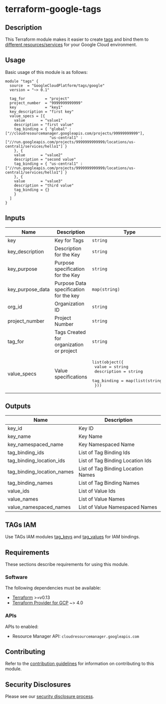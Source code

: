 # terraform-google-tags

## Description
This Terraform module makes it easier to create [tags](https://cloud.google.com/resource-manager/docs/tags/tags-overview) and bind them to [different resources/services](https://cloud.google.com/resource-manager/docs/tags/tags-supported-services) for your Google Cloud environment.


## Usage

Basic usage of this module is as follows:

```hcl
module "tags" {
  source  = "GoogleCloudPlatform/tags/google"
  version = "~> 0.1"

  tag_for         = "project"
  project_number  = "9999999999999"
  key             = "key1"
  key_description = "first key"
  value_specs = [{
    value       = "value1"
    description = "first value"
    tag_binding = { "global" : ["//cloudresourcemanager.googleapis.com/projects/99999999999"],
                    "us-central1" : ["//run.googleapis.com/projects/9999999999999/locations/us-central1/services/hello1"] }
    }, {
    value       = "value2"
    description = "second value"
    tag_binding = { "us-central1" : ["//run.googleapis.com/projects/9999999999999/locations/us-central1/services/hello1"] }
    }, {
    value       = "value3"
    description = "third value"
    tag_binding = {}
    }
  ]
}
```

<!-- BEGINNING OF PRE-COMMIT-TERRAFORM DOCS HOOK -->
## Inputs

| Name | Description | Type | Default | Required |
|------|-------------|------|---------|:--------:|
| key | Key for Tags | `string` | n/a | yes |
| key\_description | Description for the Key | `string` | `""` | no |
| key\_purpose | Purpose specification for the Key | `string` | `""` | no |
| key\_purpose\_data | Purpose Data specification for the key | `map(string)` | `{}` | no |
| org\_id | Organization ID | `string` | `""` | no |
| project\_number | Project Number | `string` | `""` | no |
| tag\_for | Tags Created for organization or project | `string` | `"organization"` | no |
| value\_specs | Value specifications | <pre>list(object({<br>    value       = string<br>    description = string<br>    tag_binding = map(list(string))<br>  }))</pre> | `[]` | no |

## Outputs

| Name | Description |
|------|-------------|
| key\_id | Key ID |
| key\_name | Key Name |
| key\_namespaced\_name | Key Namespaced Name |
| tag\_binding\_ids | List of Tag Binding Ids |
| tag\_binding\_location\_ids | List of Tag Binding Location Ids |
| tag\_binding\_location\_names | List of Tag Binding Location Names |
| tag\_binding\_names | List of Tag Binding Names |
| value\_ids | List of Value Ids |
| value\_names | List of Value Names |
| value\_namespaced\_names | List of Value Namespaced Names |

<!-- END OF PRE-COMMIT-TERRAFORM DOCS HOOK -->

## TAGs IAM

Use TAGs IAM modules [tag_keys](https://github.com/terraform-google-modules/terraform-google-iam/tree/master/modules/tag_keys_iam) and [tag_values](https://github.com/terraform-google-modules/terraform-google-iam/blob/master/modules/tag_values_iam) for IAM bindings.

## Requirements

These sections describe requirements for using this module.

### Software

The following dependencies must be available:

- [Terraform][terraform] >=v0.13
- [Terraform Provider for GCP][terraform-provider-gcp] ~> 4.0

### APIs

APIs to enabled:
- Resource Manager API: `cloudresourcemanager.googleapis.com`

## Contributing

Refer to the [contribution guidelines](./CONTRIBUTING.md) for
information on contributing to this module.

[iam-module]: https://registry.terraform.io/modules/terraform-google-modules/iam/google
[project-factory-module]: https://registry.terraform.io/modules/terraform-google-modules/project-factory/google
[terraform-provider-gcp]: https://www.terraform.io/docs/providers/google/index.html
[terraform]: https://www.terraform.io/downloads.html

## Security Disclosures

Please see our [security disclosure process](./SECURITY.md).
